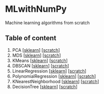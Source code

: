 # MLwithNumPy
Machine learning algorithms from scratch

## Table of content
1. PCA [[sklearn](PCA-with-scikit-learn.ipynb)] [[scratch](PCA-from-scratch.ipynb)]
2. MDS [[sklearn](MDS-with-scikit-learn.ipynb)] [[scratch](MDS-from-scratch.ipynb)]
3. KMeans [[sklearn](KMeans-with-scikit-learn.ipynb)] [[scratch](KMeans-from-scratch.ipynb)]
4. DBSCAN [[sklearn]()] [[scratch]()]
5. LinearRegression [[sklearn]()] [[scratch]()]
6. PolynomialRegression [[sklearn]()] [[scratch]()]
7. KNearestNeighborhood [[sklearn]()] [[scratch]()]
8. DecisionTree [[sklearn]()] [[scratch]()]



